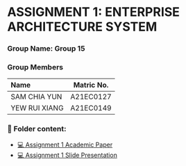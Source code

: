 # ASSIGNMENT 1: ENTERPRISE ARCHITECTURE SYSTEM
### Group Name: Group 15
### Group Members

| Name                                     | Matric No. |
| :---------------------------------------- | :-------------: |
| SAM CHIA YUN           |A21EC0127      |
| YEW RUI XIANG              |A21EC0149      |

### 📂 Folder content:
* [💻 Assignment 1 Academic Paper](https://github.com/mikhaiIy/Academic-Paper-EIS-2024/blob/main/Group%2015/Group15_YewRuiXiang_SamChiaYun.pdf)
* [💻 Assignment 1  Slide Presentation](https://github.com/mikhaiIy/Academic-Paper-EIS-2024/blob/main/Group%2015/Group15_Entreprise%20System%20Architecture%20PresentationSlide.pdf)


